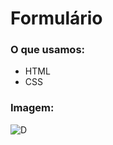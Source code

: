 # Formulário

### O que usamos:
- HTML
- CSS

### Imagem: 
![D](https://user-images.githubusercontent.com/107704640/227668513-b0ba5305-a2d3-4bd3-804b-0ab0d9b1dc80.png)




